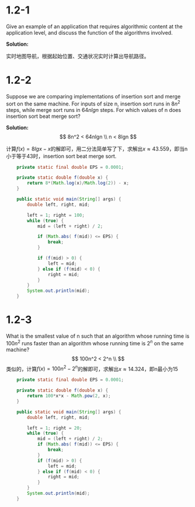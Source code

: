 # 1.2-1

Give an example of an application that requires algorithmic content at the application level, and discuss the function of the algorithms involved.

**Solution:**

实时地图导航，根据起始位置、交通状况实时计算出导航路径。

# 1.2-2

Suppose we are comparing implementations of insertion sort and merge sort on the same machine. For inputs of size n, insertion sort runs in $8n^2$ steps, while merge sort runs in $64nlgn$ steps. For which values of n does insertion sort beat merge sort?

**Solution:**
$$
8n^2 < 64nlgn \\
n < 8lgn
$$

计算$f(x) = 8lgx - x$的解即可，用二分法简单写了下，求解出$x\approx43.559$，即当n小于等于43时，insertion sort beat merge sort.

```java
    private static final double EPS = 0.0001;

    private static double f(double x) {
        return 8*(Math.log(x)/Math.log(2)) - x;
    }

    public static void main(String[] args) {
        double left, right, mid;

        left = 1; right = 100;
        while (true) {
            mid = (left + right) / 2;

            if (Math.abs( f(mid)) <= EPS) {
                break;
            }

            if (f(mid) > 0) {
                left = mid;
            } else if (f(mid) < 0) {
                right = mid;
            }
        }
        System.out.println(mid);
    }
```

# 1.2-3

What is the smallest value of n such that an algorithm whose running time is $100n^2$ runs faster than an algorithm whose running time is $2^n$ on the same machine?
$$
100n^2 < 2^n \\
$$
类似的，计算$f(x)=100n^2 - 2^n$的解即可，求解出$x\approx14.324$，即n最小为15

```java
    private static final double EPS = 0.0001;

    private static double f(double x) {
        return 100*x*x - Math.pow(2, x);
    }

    public static void main(String[] args) {
        double left, right, mid;

        left = 1; right = 20;
        while (true) {
            mid = (left + right) / 2;
            if (Math.abs( f(mid)) <= EPS) {
                break;
            }
            if (f(mid) > 0) {
                left = mid;
            } else if (f(mid) < 0) {
                right = mid;
            }
        }
        System.out.println(mid);
    }
```